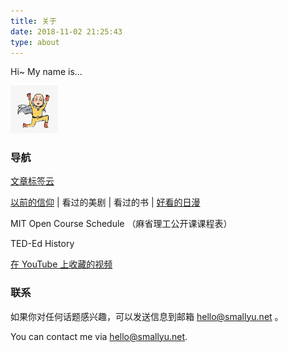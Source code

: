 ```yaml
---
title: 关于
date: 2018-11-02 21:25:43
type: about
---
```


Hi~ My name is...

<img src="img/avatar.jpg" 
  width="15%" 
  style="margin-left:0;" 
  class="no-shadow">

### 导航

[文章标签云](/tags) 

[以前的信仰](/pages/said-before)
| 看过的美剧
| 看过的书
| [好看的日漫](/pages/tv-jp)

MIT Open Course Schedule （麻省理工公开课课程表）

TED-Ed History

[在 YouTube 上收藏的视频](https://youtube.com/playlist?list=PLA19YD7BvkKAPD55305UB_hUJYRNaWfa3)

### 联系

如果你对任何话题感兴趣，可以发送信息到邮箱 hello@smallyu.net 。

You can contact me via hello@smallyu.net.

